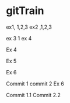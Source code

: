 # gitTrain
ex1, 1,2,3
ex2 ,1,2,3

ex 3 1
ex 4

Ex 4

Ex 5

Ex 6

Commit 1
commit 2
Ex 6

Commit 1.1
Commit 2.2